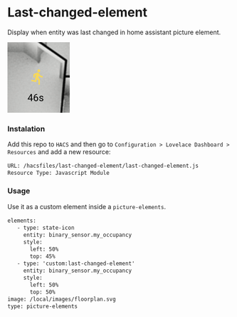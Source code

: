 # Last-changed-element
Display when entity was last changed in home assistant picture element.

![Example](last-changed-element.png)

### Instalation
Add this repo to `HACS` and then go to `Configuration > Lovelace Dashboard > Resources` and add a new resource:

```
URL: /hacsfiles/last-changed-element/last-changed-element.js
Resource Type: Javascript Module
```

### Usage

Use it as a custom element inside a `picture-elements`.
```
elements:
   - type: state-icon
     entity: binary_sensor.my_occupancy
     style:
       left: 50%
       top: 45%
   - type: 'custom:last-changed-element'
     entity: binary_sensor.my_occupancy
     style:
       left: 50%
       top: 50%
image: /local/images/floorplan.svg
type: picture-elements
```
